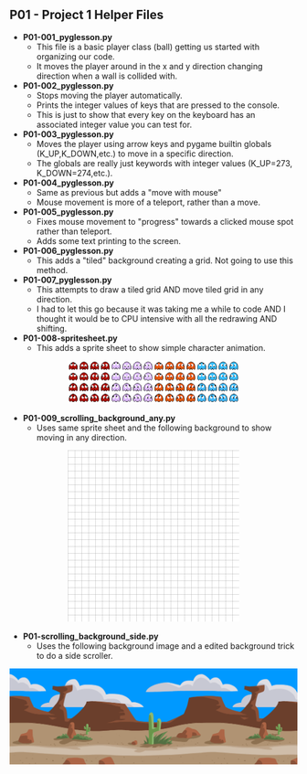 ## P01 - Project 1 Helper Files

- **P01-001_pyglesson.py**
  - This file is a basic player class (ball) getting us started with organizing our code.
  - It moves the player around in the x and y direction changing direction when a wall is collided with.
- **P01-002_pyglesson.py**
  - Stops moving the player automatically.
  - Prints the integer values of keys that are pressed to the console.
  - This is just to show that every key on the keyboard has an associated integer value you can test for.
- **P01-003_pyglesson.py**
  - Moves the player using arrow keys and pygame builtin globals (K_UP,K_DOWN,etc.) to move in a specific direction.
  - The globals are really just keywords with integer values (K_UP=273, K_DOWN=274,etc.).
- **P01-004_pyglesson.py**
  - Same as previous but adds a "move with mouse"
  - Mouse movement is more of a teleport, rather than a move.
- **P01-005_pyglesson.py**
  - Fixes mouse movement to "progress" towards a clicked mouse spot rather than teleport.
  - Adds some text printing to the screen.
- **P01-006_pyglesson.py**
  - This adds a "tiled" background creating a grid. Not going to use this method.
- **P01-007_pyglesson.py**
  - This attempts to draw a tiled grid AND move tiled grid in any direction.
  - I had to let this go because it was taking me a while to code AND I thought it would be to CPU intensive with all the redrawing AND shifting.
- **P01-008-spritesheet.py**
  - This adds a sprite sheet to show simple character animation.

<P align="center"><img src="./media/pacman_ghosts_only_40x.png" width="300"></p>

- **P01-009_scrolling_background_any.py**
  - Uses same sprite sheet and the following background to show moving in any direction.

<P align="center"><img src="./media/tile_1000x1000_40_light.png" width="300"></p>

- **P01-scrolling_background_side.py**
  - Uses the following background image and a edited background trick to do a side scroller.

<P align="center"><img src="./media/desert_bg_1200.png" width="600"></p>
